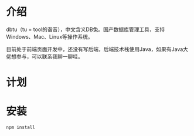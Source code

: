 # 介绍
dbtu（tu = tool的谐音），中文含义DB兔。国产数据库管理工具，支持Windows、Mac、Linux等操作系统。

目前处于前端页面开发中，还没有写后端，后端技术栈使用Java，如果有Java大佬想参与，可以联系我聊一聊哇。

# 计划


# 安装
```base
npm install
```
